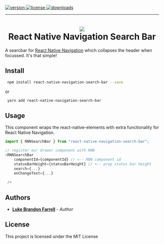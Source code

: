 <p align="left">
  <a href="https://www.npmjs.com/package/react-native-navigation-search-bar" rel="nofollow">
  <img src="https://img.shields.io/npm/v/react-native-navigation-search-bar.svg?style=flat-square" alt="version" style="max-width:100%;" />
  </a>
  <a href="https://www.npmjs.com/package/react-native-navigation-search-bar" rel="nofollow">
  <img src="http://img.shields.io/npm/l/react-native-navigation-search-bar.svg?style=flat-square" alt="license" style="max-width:100%;" />
  </a>
  <a href="https://www.npmjs.com/package/react-native-navigation-search-bar" rel="nofollow">
    <img src="http://img.shields.io/npm/dt/react-native-navigation-search-bar.svg?style=flat-square" alt="downloads" style="max-width:100%;" />
  </a>
  <hr />
</p>

<h1 align="center">
  <img src="https://github.com/lukebrandonfarrell/react-native-navigation-search-bar/blob/master/example%231.gif?raw=true"/><br/>
  React Native Navigation Search Bar
</h1>

A searcbar for [React Native Navigation](https://github.com/wix/react-native-navigation) which collapses the header when focussed. It's that simple!

## Install

```sh
 npm install react-native-navigation-search-bar --save
```

or

```sh
 yarn add react-native-navigation-search-bar
```

## Usage

This component wraps the react-native-elements [<SearchBar />](https://react-native-elements.github.io/react-native-elements/docs/searchbar.html) with extra functionality for React Native Navigation.

```js
import { RNNSearchBar } from "react-native-navigation-search-bar";

// register our drawer component with RNN
<RNNSearchBar
    componentId={componentId} // <-- RNN component id
    statusBarHeight={statusBarHeight} // <-- prop status bar height
    search={...}
    onChangeText={...}
    
 />
```

## Authors

* [**Luke Brandon Farrell**](https://lukebrandonfarrell.com/) - *Author*

## License

This project is licensed under the MIT License
